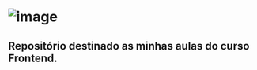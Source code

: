 # ![image](https://user-images.githubusercontent.com/70491871/208189622-1c182a26-0e96-4fcf-bbad-9e778dd341a1.png)


## Repositório destinado as minhas aulas do curso Frontend.
